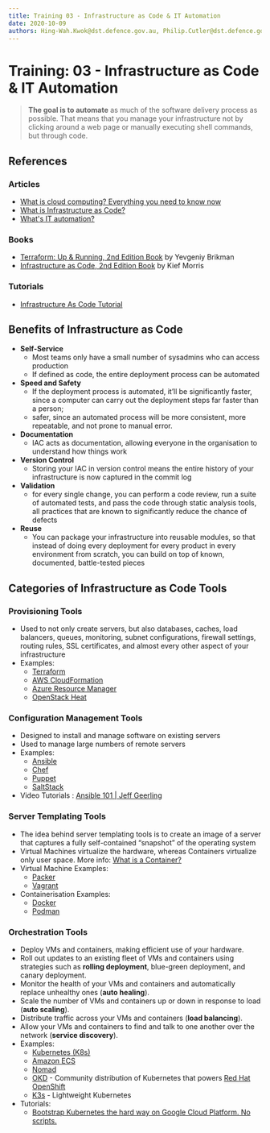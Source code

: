 ```yaml
---
title: Training 03 - Infrastructure as Code & IT Automation
date: 2020-10-09
authors: Hing-Wah.Kwok@dst.defence.gov.au, Philip.Cutler@dst.defence.gov.au
---
```


# Training: 03 - Infrastructure as Code & IT Automation

> **The goal is to automate** as much of the software delivery process as possible. That means that you manage your infrastructure not by clicking around a web page or manually executing shell commands, but through code.

## References

### Articles

- [What is cloud computing? Everything you need to know now](https://www.infoworld.com/article/2683784/what-is-cloud-computing.html)
- [What is Infrastructure as Code?](https://www.hashicorp.com/resources/what-is-infrastructure-as-code)
- [What's IT automation?](https://www.redhat.com/en/topics/automation/whats-it-automation)

### Books

- [Terraform: Up & Running, 2nd Edition Book](https://learning.oreilly.com/library/view/terraform-up/9781492046899/) by Yevgeniy Brikman
- [Infrastructure as Code, 2nd Edition Book](https://learning.oreilly.com/library/view/infrastructure-as-code/9781098114664/) by Kief Morris

### Tutorials

- [Infrastructure As Code Tutorial](https://github.com/Artemmkin/infrastructure-as-code-tutorial)

## Benefits of Infrastructure as Code

- **Self-Service**
  - Most teams only have a small number of sysadmins who can access production
  - If defined as code, the entire deployment process can be automated
- **Speed and Safety**
  - If the deployment process is automated, it’ll be significantly faster, since a computer can carry out the deployment steps far faster than a person;
  - safer, since an automated process will be more consistent, more repeatable, and not prone to manual error.
- **Documentation**
  - IAC acts as documentation, allowing everyone in the organisation to understand how things work
- **Version Control**
  - Storing your IAC in version control means the entire history of your infrastructure is now captured in the commit log
- **Validation**
  - for every single change, you can perform a code review, run a suite of automated tests, and pass the code through static analysis tools, all practices that are known to significantly reduce the chance of defects
- **Reuse**
  - You can package your infrastructure into reusable modules, so that instead of doing every deployment for every product in every environment from scratch, you can build on top of known, documented, battle-tested pieces

## Categories of Infrastructure as Code Tools

### Provisioning Tools

- Used to not only create servers, but also databases, caches, load balancers, queues, monitoring, subnet configurations, firewall settings, routing rules, SSL certificates, and almost every other aspect of your infrastructure
- Examples:
  - [Terraform](https://www.terraform.io/)
  - [AWS CloudFormation](https://aws.amazon.com/cloudformation/)
  - [Azure Resource Manager](https://azure.microsoft.com/en-au/features/resource-manager/)
  - [OpenStack Heat](https://docs.openstack.org/heat/latest/)

### Configuration Management Tools

- Designed to install and manage software on existing servers
- Used to manage large numbers of remote servers
- Examples:
  - [Ansible](https://www.ansible.com/)
  - [Chef](https://www.chef.io/)
  - [Puppet](https://puppet.com/)
  - [SaltStack](https://www.saltstack.com/)
- Video Tutorials : [Ansible 101 | Jeff Geerling ](https://www.youtube.com/playlist?list=PL2_OBreMn7FqZkvMYt6ATmgC0KAGGJNAN)

### Server Templating Tools

- The idea behind server templating tools is to create an image of a server that captures a fully self-contained “snapshot” of the operating system
- Virtual Machines virtualize the hardware, whereas Containers virtualize only user space. More info: [What is a Container?](https://www.docker.com/resources/what-container)
- Virtual Machine Examples:
  - [Packer](https://www.packer.io/)
  - [Vagrant](https://www.vagrantup.com/)
- Containerisation Examples:
  - [Docker](https://www.docker.com/)
  - [Podman](https://www.podman.io/)

### Orchestration Tools

- Deploy VMs and containers, making efficient use of your hardware.
- Roll out updates to an existing fleet of VMs and containers using strategies such as **rolling deployment**, blue-green deployment, and canary deployment.
- Monitor the health of your VMs and containers and automatically replace unhealthy ones (**auto healing**).
- Scale the number of VMs and containers up or down in response to load (**auto scaling**).
- Distribute traffic across your VMs and containers (**load balancing**).
- Allow your VMs and containers to find and talk to one another over the network (**service discovery**).
- Examples:
  - [Kubernetes (K8s)](https://kubernetes.io/)
  - [Amazon ECS](https://aws.amazon.com/ecs/)
  - [Nomad](https://www.nomadproject.io/)
  - [OKD](https://www.okd.io/) - Community distribution of Kubernetes that powers [Red Hat OpenShift](https://www.openshift.com/)
  - [K3s](https://k3s.io/) - Lightweight Kubernetes
- Tutorials:
  - [Bootstrap Kubernetes the hard way on Google Cloud Platform. No scripts.](https://github.com/kelseyhightower/kubernetes-the-hard-way)
